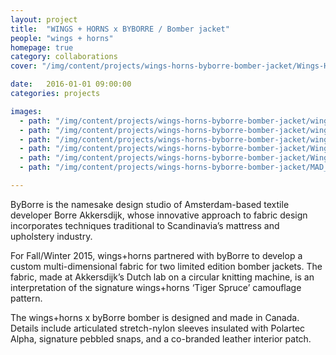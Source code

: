 ```yaml
---
layout: project
title:  "WINGS + HORNS x BYBORRE / Bomber jacket"
people: "wings + horns"
homepage: true
category: collaborations
cover: "/img/content/projects/wings-horns-byborre-bomber-jacket/Wings-Horns-Flats-082_Dark_Flat_News.jpg"

date:   2016-01-01 09:00:00
categories: projects

images:
  - path: "/img/content/projects/wings-horns-byborre-bomber-jacket/wings-horns_byborre_news_03.jpg"
  - path: "/img/content/projects/wings-horns-byborre-bomber-jacket/wings-horns_byborre_news_01.jpg"
  - path: "/img/content/projects/wings-horns-byborre-bomber-jacket/wings-horns_byborre_news_02.jpg"
  - path: "/img/content/projects/wings-horns-byborre-bomber-jacket/Wings-Horns-Flats-082_Dark_Flat_News.jpg"
  - path: "/img/content/projects/wings-horns-byborre-bomber-jacket/Wings-Horns-Flats-092_Dark_Flat_News.jpg"
  - path: "/img/content/projects/wings-horns-byborre-bomber-jacket/MAD_9264_News.jpg"

---
```


ByBorre is the namesake design studio of Amsterdam-based textile developer Borre Akkersdijk, whose innovative approach to fabric design incorporates techniques traditional to Scandinavia’s mattress and upholstery industry.

For Fall/Winter 2015, wings+horns partnered with byBorre to develop a custom multi-dimensional fabric for two limited edition bomber jackets. The fabric, made at Akkersdijk’s Dutch lab on a circular knitting machine, is an interpretation of the signature wings+horns ‘Tiger Spruce’ camouflage pattern.

The wings+horns x byBorre bomber is designed and made in Canada. Details include articulated stretch-nylon sleeves insulated with Polartec Alpha, signature pebbled snaps, and a co-branded leather interior patch.
